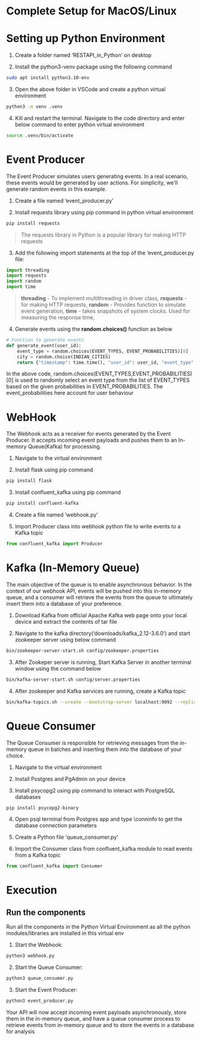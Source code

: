 # Complete Setup for MacOS/Linux 

# Setting up Python  Environment


1) Create a folder named ‘RESTAPI_in_Python’ on desktop

2) Install the python3-venv package using the following command

```bash
sudo apt install python3.10-env
```

3) Open the above folder in VSCode and create a python virtual environment

```bash
python3 -m venv .venv
```

4) Kill and restart the terminal. Navigate to the code directory and enter below command to enter python  virtual environment

```bash
source .venv/bin/activate
```

# Event Producer

The Event Producer simulates users generating events. In a real scenario, these events would be generated by user actions. For simplicity, we'll generate random events in this example.


1) Create a file named ‘event_producer.py’
  
2) Install requests library using pip command in python virtual environment 

```bash
pip install requests
```

> The requests library in Python is a popular library for making HTTP requests

3) Add the following import statements at the top of the ‘event_producer.py file:

 ```python
import threading
import requests
import random
import time
```

> **threading**   -  To implement multithreading in driver class, 
> **requests**    -  for making HTTP requests, 
> **random**      -  Provides function to simulate event generation, 
> **time**        -  takes snapshots of system clocks. Used for measuring the response time, 

4) Generate events using the **random.choices()** function as below

```python
# Function to generate events
def generate_event(user_id):
    event_type = random.choices(EVENT_TYPES, EVENT_PROBABILITIES)[0]
    city = random.choice(INDIAN_CITIES)
    return {"timestamp": time.time(), "user_id": user_id, "event_type": event_type, "city": city}
```

In the above code, random.choices(EVENT_TYPES,EVENT_PROBABILITIES)[0] is used to randomly select an event type from the list of EVENT_TYPES based on the given probabilities in EVENT_PROBABILITIES. The event_probabilities here account for user behaviour


# WebHook


The Webhook acts as a receiver for events generated by the Event Producer. It accepts incoming event payloads and pushes them to an In-memory Queue(Kafka) for processing.

1) Navigate to the virtual environment
  
2) Install flask using pip command

```bash
pip install flask
```

3) Install confluent_kafka using pip command          

```bash           
pip install confluent-kafka
```

4) Create a file named ‘webhook.py’

5) Import Producer class into webhook python file to write events to a Kafka topic

```python
from confluent_kafka import Producer
```

# Kafka (In-Memory Queue)

The main objective of the queue is to enable asynchronous behavior. In the context of our webhook API, events will be pushed into this in-memory queue, and a consumer will retrieve the events from the queue to ultimately insert them into a database of your preference.


1) Download Kafka from official Apache Kafka web page onto your local device and extract the contents of tar file

2) Navigate to the kafka directory(‘downloads/kafka_2.12-3.6.0’) and start zookeeper server using below command

```bash
bin/zookeeper-server-start.sh config/zookeeper.properties
```

3) After Zookeper server is running, Start Kafka Server in another terminal window using the command below

```bash
bin/kafka-server-start.sh config/server.properties
```

4) After zookeeper and Kafka services are running, create a Kafka topic

```bash 
bin/kafka-topics.sh --create --bootstrap-server localhost:9092 --replication-factor 1 --partitions 1 --topic events-topic1
```

# Queue Consumer

The Queue Consumer is responsible for retrieving messages from the in-memory queue in batches and inserting them into the database of your choice.


1) Navigate to the virtual environment 

2) Install Postgres and PgAdmin on your device 

3) Install psycopg2 using pip command to interact with PostgreSQL databases

```bash
pip install psycopg2-binary
```

4) Open psql terminal from Postgres app and type \conninfo to get the database connection parameters

5) Create a Python file 'queue_consumer.py'    

6) Import the Consumer class from confluent_kafka module to read events from a Kafka topic

```python
from confluent_kafka import Consumer
```



# Execution

## Run the components

Run all the components in the Python Virtual Environment as all the python modules/libraries are installed in this virtual env

1) Start the Webhook:

```bash
python3 webhook.py
```

2) Start the Queue Consumer:

```bash
python3 queue_consumer.py
```

3) Start the Event Producer:

```bash
python3 event_producer.py
```

Your API will now accept incoming event payloads asynchronously, store them in the in-memory queue, and have a queue consumer process to retrieve events from in-memory queue and to store the events in a database for analysis
   





